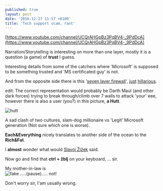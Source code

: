 ```yaml
---
published: true
layout: post
date: '2016-12-27 11:57 +0100'
title: 'Tech support scam, rant'
---
```

[https://www.youtube.com/channel/UCQrAHGpBz3PqBV4-_9PdDcA](https://www.youtube.com/channel/UCQrAHGpBz3PqBV4-_9PdDcA)

Narration/Storytelling is interesting on more than one layer, mostly it is a question (a game) of **trust** I guess. 

Interesting details from some of the catchers where 'Microsoft' is supposed to be something trusted and 'MS certificated guy' is not. 

And from the opposite side there is this '[seven layer firewall](https://openclipart.org/image/2400px/svg_to_png/63019/expert-fire-wall.png)', [just](https://www.ibm.com/blogs/cloud-computing/wp-content/uploads/2014/01/robot-and-shield.jpg) [hillarious](http://cdn.mos.cms.futurecdn.net/849ca8918dfea9abf29a19e8a0238054-970-80.jpg).

edit: The correct representation would probably be Darth Maul (and other dark forces) trying to break through/climb over 7 walls to attack 'your' eee, however there is also a user (you?) in this picture, **a Hutt**.

![hutt](https://s-media-cache-ak0.pinimg.com/564x/fb/a4/ea/fba4ea2bf0127f36917a5612cb997f4c.jpg)

A sad clash of two cultures, slam-dog millionaire vs 'Legit' Microsoft generation (Not sure which one is worse).

**Each&Everything** nicely translates to another side of the ocean to the **Rich&Fat**.

I **almost** wonder what would [Slavoj Žižek](https://www.youtube.com/results?search_query=Slavoj+%C5%BDi%C5%BEek) said. 

Now go and find that **ctrl + žblj** on your keyboard, ... sir.

My mother-in-law is  
![fake]({{site.baseurl}}/media/fake.png)
.....(pause)..... not!

Don't worry sir, I'am usually wrong.
